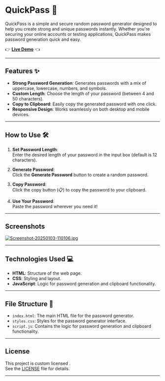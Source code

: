 # QuickPass 🔐

QuickPass is a simple and secure random password generator designed to help you create strong and unique passwords instantly. Whether you're securing your online accounts or testing applications, QuickPass makes password generation quick and easy.

👉 **[Live Demo](https://sr2006na.github.io/QuickPass/)** 👈

---

## Features ✨
- **Strong Password Generation**: Generates passwords with a mix of uppercase, lowercase, numbers, and symbols.
- **Custom Length**: Choose the length of your password (between 4 and 50 characters).
- **Copy to Clipboard**: Easily copy the generated password with one click.
- **Responsive Design**: Works seamlessly on both desktop and mobile devices.

---

## How to Use 🛠️
1. **Set Password Length**:  
   Enter the desired length of your password in the input box (default is 12 characters).

2. **Generate Password**:  
   Click the **Generate Password** button to create a random password.

3. **Copy Password**:  
   Click the copy button (📋) to copy the password to your clipboard.

4. **Use Your Password**:  
   Paste the password wherever you need it!

---
## Screenshots

[![Screenshot-20250103-110106.jpg](https://i.postimg.cc/zGLZtvdK/Screenshot-20250103-110106.jpg)](https://postimg.cc/rDLPzV2w)

---


## Technologies Used 💻
- **HTML**: Structure of the web page.
- **CSS**: Styling and layout.
- **JavaScript**: Logic for password generation and clipboard functionality.


---

## File Structure 📂
- `index.html`: The main HTML file for the password generator.
- `styles.css`: Styles for the password generator interface.
- `script.js`: Contains the logic for password generation and clipboard functionality.

---

## License

This project is custom licensed .  
See the [LICENSE](LICENSE) file for details.

---
